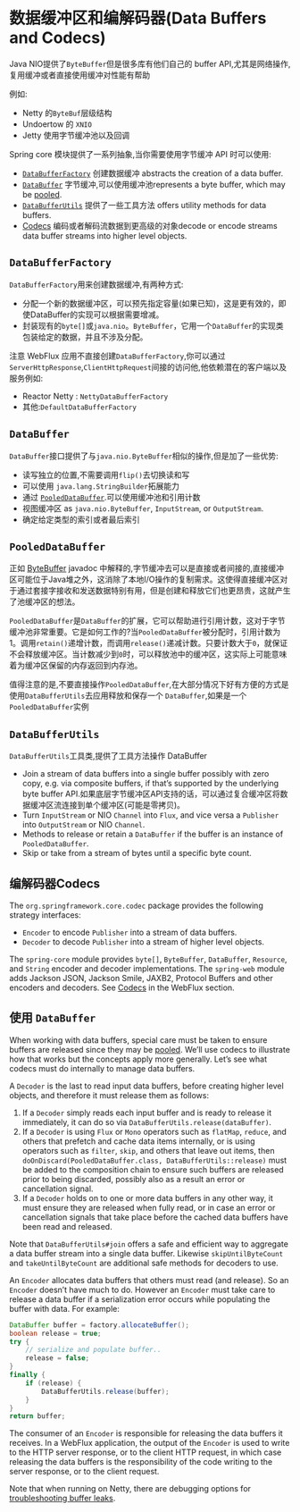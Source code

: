 # 数据缓冲区和编解码器(Data Buffers and Codecs)

Java NIO提供了`ByteBuffer`但是很多库有他们自己的 buffer API,尤其是网络操作,复用缓冲或者直接使用缓冲对性能有帮助

例如:

- Netty 的`ByteBuf`层级结构
- Undoertow 的 `XNIO`
- Jetty 使用字节缓冲池以及回调

Spring core 模块提供了一系列抽象,当你需要使用字节缓冲 API 时可以使用:

- [`DataBufferFactory`](https://docs.spring.io/spring/docs/current/spring-framework-reference/core.html#databuffers-factory) 创建数据缓冲 abstracts the creation of a data buffer.
- [`DataBuffer`](https://docs.spring.io/spring/docs/current/spring-framework-reference/core.html#databuffers-buffer) 字节缓冲,可以使用缓冲池represents a byte buffer, which may be [pooled](https://docs.spring.io/spring/docs/current/spring-framework-reference/core.html#databuffers-buffer-pooled).
- [`DataBufferUtils`](https://docs.spring.io/spring/docs/current/spring-framework-reference/core.html#databuffers-utils) 提供了一些工具方法 offers utility methods for data buffers.
- [Codecs](https://docs.spring.io/spring/docs/current/spring-framework-reference/core.html#codecs) 编码或者解码流数据到更高级的对象decode or encode streams data buffer streams into higher level objects.

## `DataBufferFactory`

`DataBufferFactory`用来创建数据缓冲,有两种方式:

- 分配一个新的数据缓冲区，可以预先指定容量(如果已知)，这是更有效的，即使DataBuffer的实现可以根据需要增减。
- 封装现有的`byte[]`或`java.nio`。`ByteBuffer`，它用一个`DataBuffer`的实现类包装给定的数据，并且不涉及分配。

注意 WebFlux 应用不直接创建`DataBufferFactory`,你可以通过`ServerHttpResponse`,`ClientHttpRequest`间接的访问他,他依赖潜在的客户端以及服务例如:

- Reactor Netty : `NettyDataBufferFactory`
- 其他:`DefaultDataBufferFactory`

## `DataBuffer`

`DataBuffer`接口提供了与`java.nio.ByteBuffer`相似的操作,但是加了一些优势:

- 读写独立的位置,不需要调用`flip()`去切换读和写
- 可以使用 `java.lang.StringBuilder`拓展能力
- 通过 [`PooledDataBuffer`](https://docs.spring.io/spring/docs/current/spring-framework-reference/core.html#databuffers-buffer-pooled).可以使用缓冲池和引用计数
- 视图缓冲区 as `java.nio.ByteBuffer`, `InputStream`, or `OutputStream`.
- 确定给定类型的索引或者最后索引



## `PooledDataBuffer`

正如 [ByteBuffer](https://docs.oracle.com/javase/8/docs/api/java/nio/ByteBuffer.html) javadoc 中解释的,字节缓冲去可以是直接或者间接的,直接缓冲区可能位于Java堆之外，这消除了本地I/O操作的复制需求。这使得直接缓冲区对于通过套接字接收和发送数据特别有用，但是创建和释放它们也更昂贵，这就产生了池缓冲区的想法。

`PooledDataBuffer`是`DataBuffer`的扩展，它可以帮助进行引用计数，这对于字节缓冲池非常重要。它是如何工作的?当`PooledDataBuffer`被分配时，引用计数为1。调用` retain() `递增计数，而调用` release() `递减计数。只要计数大于`0`，就保证不会释放缓冲区。当计数减少到`0`时，可以释放池中的缓冲区，这实际上可能意味着为缓冲区保留的内存返回到内存池。

值得注意的是,不要直接操作`PooledDataBuffer`,在大部分情况下好有方便的方式是使用`DataBufferUtils`去应用释放和保存一个 `DataBuffer`,如果是一个`PooledDataBuffer`实例

## `DataBufferUtils`

`DataBufferUtils`工具类,提供了工具方法操作 DataBuffer

- Join a stream of data buffers into a single buffer possibly with zero copy, e.g. via composite buffers, if that’s supported by the underlying byte buffer API.如果底层字节缓冲区API支持的话，可以通过复合缓冲区将数据缓冲区流连接到单个缓冲区(可能是零拷贝)。
- Turn `InputStream` or NIO `Channel` into `Flux`, and vice versa a `Publisher` into `OutputStream` or NIO `Channel`.
- Methods to release or retain a `DataBuffer` if the buffer is an instance of `PooledDataBuffer`.
- Skip or take from a stream of bytes until a specific byte count.

## 编解码器Codecs

The `org.springframework.core.codec` package provides the following strategy interfaces:

- `Encoder` to encode `Publisher` into a stream of data buffers.
- `Decoder` to decode `Publisher` into a stream of higher level objects.

The `spring-core` module provides `byte[]`, `ByteBuffer`, `DataBuffer`, `Resource`, and `String` encoder and decoder implementations. The `spring-web` module adds Jackson JSON, Jackson Smile, JAXB2, Protocol Buffers and other encoders and decoders. See [Codecs](https://docs.spring.io/spring/docs/current/spring-framework-reference/web-reactive.html#webflux-codecs) in the WebFlux section.

## 使用 `DataBuffer`

When working with data buffers, special care must be taken to ensure buffers are released since they may be [pooled](https://docs.spring.io/spring/docs/current/spring-framework-reference/core.html#databuffers-buffer-pooled). We’ll use codecs to illustrate how that works but the concepts apply more generally. Let’s see what codecs must do internally to manage data buffers.

A `Decoder` is the last to read input data buffers, before creating higher level objects, and therefore it must release them as follows:

1. If a `Decoder` simply reads each input buffer and is ready to release it immediately, it can do so via `DataBufferUtils.release(dataBuffer)`.
2. If a `Decoder` is using `Flux` or `Mono` operators such as `flatMap`, `reduce`, and others that prefetch and cache data items internally, or is using operators such as `filter`, `skip`, and others that leave out items, then `doOnDiscard(PooledDataBuffer.class, DataBufferUtils::release)` must be added to the composition chain to ensure such buffers are released prior to being discarded, possibly also as a result an error or cancellation signal.
3. If a `Decoder` holds on to one or more data buffers in any other way, it must ensure they are released when fully read, or in case an error or cancellation signals that take place before the cached data buffers have been read and released.

Note that `DataBufferUtils#join` offers a safe and efficient way to aggregate a data buffer stream into a single data buffer. Likewise `skipUntilByteCount` and `takeUntilByteCount` are additional safe methods for decoders to use.

An `Encoder` allocates data buffers that others must read (and release). So an `Encoder` doesn’t have much to do. However an `Encoder` must take care to release a data buffer if a serialization error occurs while populating the buffer with data. For example:

```java
DataBuffer buffer = factory.allocateBuffer();
boolean release = true;
try {
    // serialize and populate buffer..
    release = false;
}
finally {
    if (release) {
        DataBufferUtils.release(buffer);
    }
}
return buffer;
```

The consumer of an `Encoder` is responsible for releasing the data buffers it receives. In a WebFlux application, the output of the `Encoder` is used to write to the HTTP server response, or to the client HTTP request, in which case releasing the data buffers is the responsibility of the code writing to the server response, or to the client request.

Note that when running on Netty, there are debugging options for [troubleshooting buffer leaks](https://github.com/netty/netty/wiki/Reference-counted-objects#troubleshooting-buffer-leaks).